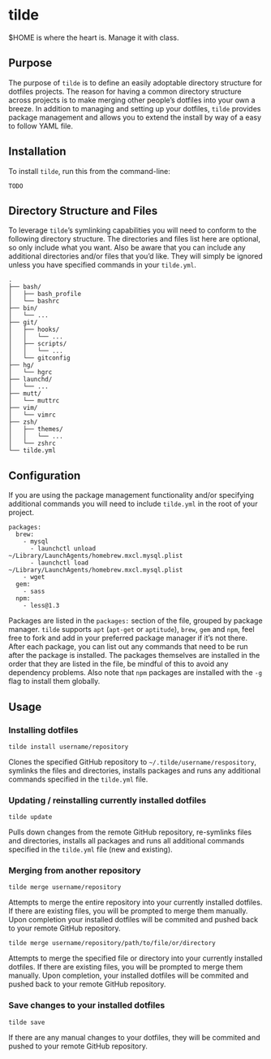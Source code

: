 # tilde

$HOME is where the heart is. Manage it with class.

## Purpose

The purpose of `tilde` is to define an easily adoptable directory structure for dotfiles projects. The reason for having a common directory structure across projects is to make merging other people’s dotfiles into your own a breeze. In addition to managing and setting up your dotfiles, `tilde` provides package management and allows you to extend the install by way of a easy to follow YAML file.

## Installation

To install `tilde`, run this from the command-line:

	TODO

## Directory Structure and Files

To leverage `tilde`’s symlinking capabilities you will need to conform to the following directory structure. The directories and files list here are optional, so only include what you want. Also be aware that you can include any additional directories and/or files that you’d like. They will simply be ignored unless you have specified commands in your `tilde.yml`.

	.
	├── bash/
	│   ├── bash_profile
	│   └── bashrc
	├── bin/
	│   └── ...
	├── git/
	│   ├── hooks/
	│   │   └── ...
	│   ├── scripts/
	│   │   └── ...
	│   └── gitconfig
	├── hg/
	│   └── hgrc
	├── launchd/
	│   └── ...
	├── mutt/
	│   └── muttrc
	├── vim/
	│   └── vimrc
	├── zsh/
	│   ├── themes/
	│   │   └── ...
	│   └── zshrc
	└── tilde.yml

## Configuration

If you are using the package management functionality and/or specifying additional commands you will need to include `tilde.yml` in the root of your project.

	packages:
	  brew:
	    - mysql
	      - launchctl unload ~/Library/LaunchAgents/homebrew.mxcl.mysql.plist
	      - launchctl load ~/Library/LaunchAgents/homebrew.mxcl.mysql.plist
	    - wget
	  gem:
	    - sass
	  npm:
	    - less@1.3

Packages are listed in the `packages:` section of the file, grouped by package manager. `tilde` supports `apt` (`apt-get` or `aptitude`), `brew`, `gem` and `npm`, feel free to fork and add in your preferred package manager if it’s not there. After each package, you can list out any commands that need to be run after the package is installed. The packages themselves are installed in the order that they are listed in the file, be mindful of this to avoid any dependency problems. Also note that `npm` packages are installed with the `-g` flag to install them globally.

## Usage

### Installing dotfiles

	tilde install username/repository

Clones the specified GitHub repository to `~/.tilde/username/respository`, symlinks the files and directories, installs packages and runs any additional commands specified in the `tilde.yml` file.

### Updating / reinstalling currently installed dotfiles

	tilde update

Pulls down changes from the remote GitHub repository, re-symlinks files and directories, installs all packages and runs all additional commands specified in the `tilde.yml` file (new and existing).

### Merging from another repository

	tilde merge username/repository

Attempts to merge the entire repository into your currently installed dotfiles. If there are existing files, you will be prompted to merge them manually. Upon completion your installed dotfiles will be commited and pushed back to your remote GitHub repository.

	tilde merge username/repository/path/to/file/or/directory

Attempts to merge the specified file or directory into your currently installed dotfiles. If there are existing files, you will be prompted to merge them manually. Upon completion, your installed dotfiles will be commited and pushed back to your remote GitHub repository.

### Save changes to your installed dotfiles

	tilde save

If there are any manual changes to your dotfiles, they will be commited and pushed to your remote GitHub repository.
